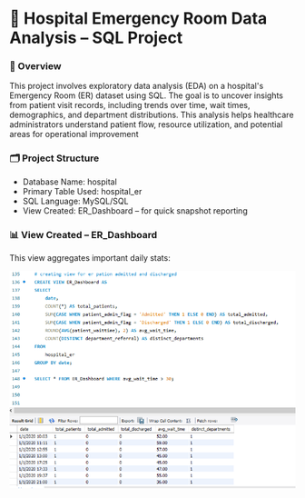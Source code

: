 # 🏥 Hospital Emergency Room Data Analysis – SQL Project

### 📌 Overview

This project involves exploratory data analysis (EDA) on a hospital's Emergency Room (ER) dataset using SQL. The goal is to uncover insights from patient visit records, including trends over time, wait times, demographics, and department distributions. This analysis helps healthcare administrators understand patient flow, resource utilization, and potential areas for operational improvement

### 🗂️ Project Structure

- Database Name: hospital
- Primary Table Used: hospital_er
- SQL Language: MySQL/SQL
- View Created: ER_Dashboard – for quick snapshot reporting

### 📊 View Created – ER_Dashboard
This view aggregates important daily stats:

![](https://github.com/AkshPraj/Hospital_er-/blob/main/view%20for%20sql.PNG)
